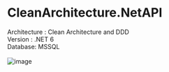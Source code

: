 # CleanArchitecture.NetAPI <br>
Architecture : Clean Architecture and DDD <br>
Version : .NET 6 <br>
Database: MSSQL <br> <br>
![image](https://github.com/hacicoskun/CleanArchitecture.NetAPI/assets/5895138/0fbcb2c7-5225-46b4-8e5b-c11782bfbc02)
